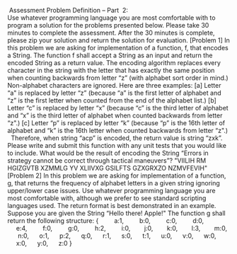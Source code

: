  Assessment Problem Definition – Part  2:
Use whatever programming language you are most comfortable with to program a solution for the problems presented below.
Please take 30 minutes to complete the assessment. After the 30 minutes is complete, please zip your solution and return the solution for evaluation.
[Problem 1] In this problem we are asking for implementation of a function, f, that encodes a String.
The function f shall accept a String as an input and return the encoded String as a return value.
The encoding algorithm replaces every character in the string with the letter that has exactly the same position when counting backwards from letter “z” (with alphabet sort order in mind.)
Non-alphabet characters are ignored.
Here are three examples:
[a] Letter “a" is replaced by letter “z” (because “a” is the first letter of alphabet and “z” is the first letter when counted from the end of the alphabet list.)
[b] Letter “c” is replaced by letter “x” (because “c” is the third letter of alphabet and “x” is the third letter of alphabet when counted backwards from letter “z".)
[c] Letter “p” is replaced by letter “k” (because “p” is the 16th letter of alphabet and “k” is the 16th letter when counted backwards from letter “z".)
 
Therefore, when string “acp” is encoded, the return value is string “zxk”.
Please write and submit this function with any unit tests that you would like to include.
What would be the result of encoding the String “Errors in strategy cannot be correct through tactical maneuvers”?
"VIILIH RM HGIZGVTB XZMMLG YV XLIIVXG GSILFTS GZXGRXZO NZMVFEVIH"
[Problem 2] In this problem we are asking for implementation of a function, g, that returns the frequency of alphabet letters in a given string ignoring upper/lower case issues.
Use whatever programming language you are most comfortable with, although we prefer to see standard scripting languages used.
The return format is best demonstrated in an example.
Suppose you are given the String “Hello there! Apple!"
The function g shall return the following structure:
{
        a:1,
        b:0,
        c:0,
        d:0,
        e:4,
        f:0,
        g:0,
        h:2,
        i:0,
       j:0,
       k:0,
       l:3,
       m:0,
      n:0,
     o:1,
     p:2,
     q:0,
     r:1,
     s:0,
     t:1,
     u:0,
     v:0,
     w:0,
     x:0,
     y:0,
     z:0
}
 
